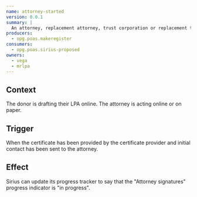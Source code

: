 ```yaml
---
name: attorney-started
version: 0.0.1
summary: |
  An attorney, replacement attorney, trust corporation or replacement trust corporation has been prompted to sign their declarations
producers:
  - opg.poas.makeregister
consumers:
  - opg.poas.sirius-proposed
owners:
  - vega
  - mrlpa
---
```


## Context

The donor is drafting their LPA online. The attorney is acting online or on paper.

## Trigger

When the certificate has been provided by the certificate provider and initial contact has been sent to the attorney.

## Effect

Sirius can update its progress tracker to say that the "Attorney signatures" progress indicator is "in progress".

<NodeGraph title="Consumer / Producer Diagram" />

<EventExamples />

<Schema />
